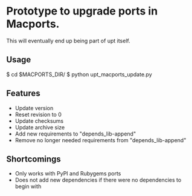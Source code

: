 # Prototype to upgrade ports in Macports.

This will eventually end up being part of upt itself.

## Usage

$ cd $MACPORTS_DIR/
$ python upt_macports_update.py <package name>

## Features
- Update version
- Reset revision to 0
- Update checksums
- Update archive size
- Add new requirements to "depends_lib-append"
- Remove no longer needed requirements from "depends_lib-append"

## Shortcomings
- Only works with PyPI and Rubygems ports
- Does not add new dependencies if there were no dependencies to begin with
